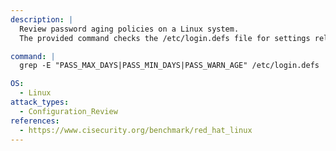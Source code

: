 ```yaml
---
description: |
  Review password aging policies on a Linux system. 
  The provided command checks the /etc/login.defs file for settings related to maximum password age, minimum password age, and password expiration warnings, aiding in configuration review and security assessment.

command: |
  grep -E "PASS_MAX_DAYS|PASS_MIN_DAYS|PASS_WARN_AGE" /etc/login.defs

OS:
  - Linux
attack_types:
  - Configuration_Review
references:
  - https://www.cisecurity.org/benchmark/red_hat_linux
---
```

